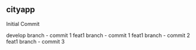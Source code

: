 cityapp
-------

Initial Commit

develop branch - commit 1
feat1 branch - commit 1
feat1 branch - commit 2
feat1 branch - commit 3
